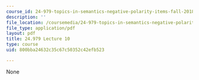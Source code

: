 ```yaml
---
course_id: 24-979-topics-in-semantics-negative-polarity-items-fall-2018
description: ''
file_location: /coursemedia/24-979-topics-in-semantics-negative-polarity-items-fall-2018/800bba24632c35c67c50352c42efb523_MIT24_979F18_lec10.pdf
file_type: application/pdf
layout: pdf
title: 24.979 Lecture 10
type: course
uid: 800bba24632c35c67c50352c42efb523

---
```

None